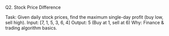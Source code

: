 Q2. Stock Price Difference

Task: Given daily stock prices, find the maximum single-day profit (buy low, sell high).
Input: [7, 1, 5, 3, 6, 4]
Output: 5 (Buy at 1, sell at 6)
Why: Finance & trading algorithm basics.